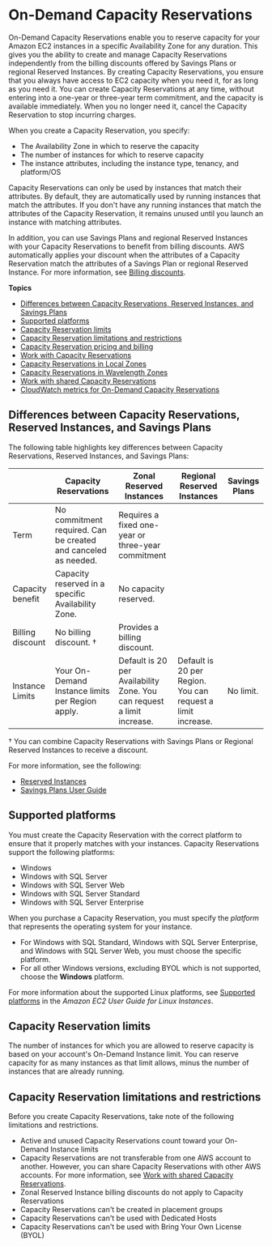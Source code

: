 # On\-Demand Capacity Reservations<a name="ec2-capacity-reservations"></a>

On\-Demand Capacity Reservations enable you to reserve capacity for your Amazon EC2 instances in a specific Availability Zone for any duration\. This gives you the ability to create and manage Capacity Reservations independently from the billing discounts offered by Savings Plans or regional Reserved Instances\. By creating Capacity Reservations, you ensure that you always have access to EC2 capacity when you need it, for as long as you need it\. You can create Capacity Reservations at any time, without entering into a one\-year or three\-year term commitment, and the capacity is available immediately\. When you no longer need it, cancel the Capacity Reservation to stop incurring charges\.

When you create a Capacity Reservation, you specify:
+ The Availability Zone in which to reserve the capacity
+ The number of instances for which to reserve capacity
+ The instance attributes, including the instance type, tenancy, and platform/OS

Capacity Reservations can only be used by instances that match their attributes\. By default, they are automatically used by running instances that match the attributes\. If you don't have any running instances that match the attributes of the Capacity Reservation, it remains unused until you launch an instance with matching attributes\.

In addition, you can use Savings Plans and regional Reserved Instances with your Capacity Reservations to benefit from billing discounts\. AWS automatically applies your discount when the attributes of a Capacity Reservation match the attributes of a Savings Plan or  regional Reserved Instance\. For more information, see [Billing discounts](capacity-reservations-pricing-billing.md#capacity-reservations-discounts)\.

**Topics**
+ [Differences between Capacity Reservations, Reserved Instances, and Savings Plans](#capacity-reservations-differences)
+ [Supported platforms](#capacity-reservations-platforms)
+ [Capacity Reservation limits](#capacity-reservations-limits)
+ [Capacity Reservation limitations and restrictions](#capacity-reservations-limitations)
+ [Capacity Reservation pricing and billing](capacity-reservations-pricing-billing.md)
+ [Work with Capacity Reservations](capacity-reservations-using.md)
+ [Capacity Reservations in Local Zones](capacity-reservations-localzones.md)
+ [Capacity Reservations in Wavelength Zones](capacity-reservations-wavelengthzones.md)
+ [Work with shared Capacity Reservations](capacity-reservation-sharing.md)
+ [CloudWatch metrics for On\-Demand Capacity Reservations](capacity-reservation-cw-metrics.md)

## Differences between Capacity Reservations, Reserved Instances, and Savings Plans<a name="capacity-reservations-differences"></a>

The following table highlights key differences between Capacity Reservations, Reserved Instances, and Savings Plans:


|  | Capacity Reservations | Zonal Reserved Instances | Regional Reserved Instances | Savings Plans | 
| --- | --- | --- | --- | --- | 
| Term | No commitment required\. Can be created and canceled as needed\. | Requires a fixed one\-year or three\-year commitment | 
| Capacity benefit | Capacity reserved in a specific Availability Zone\. | No capacity reserved\. | 
| Billing discount | No billing discount\. † | Provides a billing discount\. | 
| Instance Limits | Your On\-Demand Instance limits per Region apply\. | Default is 20 per Availability Zone\. You can request a limit increase\. | Default is 20 per Region\. You can request a limit increase\. | No limit\. | 

† You can combine Capacity Reservations with Savings Plans or Regional Reserved Instances to receive a discount\.

For more information, see the following:
+ [Reserved Instances](ec2-reserved-instances.md)
+ [Savings Plans User Guide](https://docs.aws.amazon.com/savingsplans/latest/userguide/)

## Supported platforms<a name="capacity-reservations-platforms"></a>

You must create the Capacity Reservation with the correct platform to ensure that it properly matches with your instances\. Capacity Reservations support the following platforms:
+ Windows
+ Windows with SQL Server
+ Windows with SQL Server Web
+ Windows with SQL Server Standard
+ Windows with SQL Server Enterprise

When you purchase a Capacity Reservation, you must specify the *platform* that represents the operating system for your instance\.
+ For Windows with SQL Standard, Windows with SQL Server Enterprise, and Windows with SQL Server Web, you must choose the specific platform\.
+ For all other Windows versions, excluding BYOL which is not supported, choose the **Windows** platform\.

 For more information about the supported Linux platforms, see [ Supported platforms](https://docs.aws.amazon.com/AWSEC2/latest/UserGuide/ec2-capacity-reservations.html#capacity-reservations-platforms) in the *Amazon EC2 User Guide for Linux Instances*\. 

## Capacity Reservation limits<a name="capacity-reservations-limits"></a>

The number of instances for which you are allowed to reserve capacity is based on your account's On\-Demand Instance limit\. You can reserve capacity for as many instances as that limit allows, minus the number of instances that are already running\.

## Capacity Reservation limitations and restrictions<a name="capacity-reservations-limitations"></a>

Before you create Capacity Reservations, take note of the following limitations and restrictions\.
+ Active and unused Capacity Reservations count toward your On\-Demand Instance limits
+ Capacity Reservations are not transferable from one AWS account to another\. However, you can share Capacity Reservations with other AWS accounts\. For more information, see [Work with shared Capacity Reservations](capacity-reservation-sharing.md)\.
+ Zonal Reserved Instance billing discounts do not apply to Capacity Reservations
+ Capacity Reservations can't be created in placement groups
+ Capacity Reservations can't be used with Dedicated Hosts
+ Capacity Reservations can't be used with Bring Your Own License \(BYOL\)